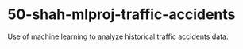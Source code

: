 # 50-shah-mlproj-traffic-accidents
Use of machine learning to analyze historical traffic accidents data.
